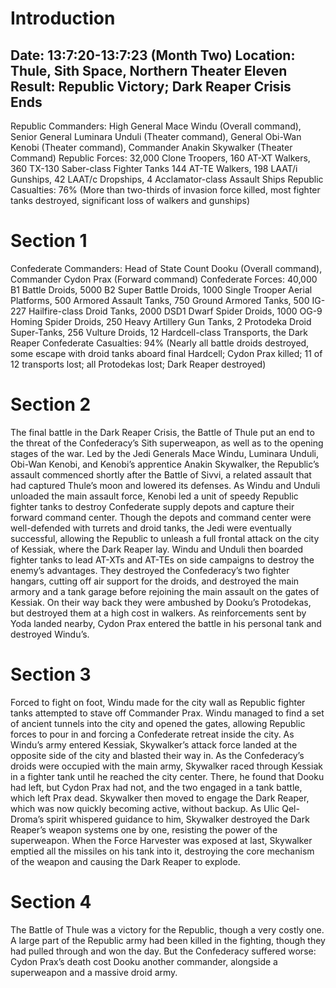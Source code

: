 # Introduction

## Date: 13:7:20-13:7:23 (Month Two) Location: Thule, Sith Space, Northern Theater Eleven Result: Republic Victory; Dark Reaper Crisis Ends

Republic Commanders: High General Mace Windu (Overall command), Senior General Luminara Unduli (Theater command), General Obi-Wan Kenobi (Theater command), Commander Anakin Skywalker (Theater Command)
Republic Forces: 32,000 Clone Troopers, 160 AT-XT Walkers, 360 TX-130 Saber-class Fighter Tanks 144 AT-TE Walkers, 198 LAAT/i Gunships, 42 LAAT/c Dropships, 4 Acclamator-class Assault Ships
Republic Casualties: 76% (More than two-thirds of invasion force killed, most fighter tanks destroyed, significant loss of walkers and gunships)

# Section 1

Confederate Commanders: Head of State Count Dooku (Overall command), Commander Cydon Prax (Forward command)
Confederate Forces: 40,000 B1 Battle Droids, 5000 B2 Super Battle Droids, 1000 Single Trooper Aerial Platforms, 500 Armored Assault Tanks, 750 Ground Armored Tanks, 500 IG-227 Hailfire-class Droid Tanks, 2000 DSD1 Dwarf Spider Droids, 1000 OG-9 Homing Spider Droids, 250 Heavy Artillery Gun Tanks, 2 Protodeka Droid Super-Tanks, 256 Vulture Droids, 12 Hardcell-class Transports, the Dark Reaper
Confederate Casualties: 94% (Nearly all battle droids destroyed, some escape with droid tanks aboard final Hardcell; Cydon Prax killed; 11 of 12 transports lost; all Protodekas lost; Dark Reaper destroyed)

# Section 2

The final battle in the Dark Reaper Crisis, the Battle of Thule put an end to the threat of the Confederacy’s Sith superweapon, as well as to the opening stages of the war.
Led by the Jedi Generals Mace Windu, Luminara Unduli, Obi-Wan Kenobi, and Kenobi’s apprentice Anakin Skywalker, the Republic’s assault commenced shortly after the Battle of Sivvi, a related assault that had captured Thule’s moon and lowered its defenses.
As Windu and Unduli unloaded the main assault force, Kenobi led a unit of speedy Republic fighter tanks to destroy Confederate supply depots and capture their forward command center.
Though the depots and command center were well-defended with turrets and droid tanks, the Jedi were eventually successful, allowing the Republic to unleash a full frontal attack on the city of Kessiak, where the Dark Reaper lay.
Windu and Unduli then boarded fighter tanks to lead AT-XTs and AT-TEs on side campaigns to destroy the enemy’s advantages.
They destroyed the Confederacy’s two fighter hangars, cutting off air support for the droids, and destroyed the main armory and a tank garage before rejoining the main assault on the gates of Kessiak.
On their way back they were ambushed by Dooku’s Protodekas, but destroyed them at a high cost in walkers.
As reinforcements sent by Yoda landed nearby, Cydon Prax entered the battle in his personal tank and destroyed Windu’s.

# Section 3

Forced to fight on foot, Windu made for the city wall as Republic fighter tanks attempted to stave off Commander Prax.
Windu managed to find a set of ancient tunnels into the city and opened the gates, allowing Republic forces to pour in and forcing a Confederate retreat inside the city.
As Windu’s army entered Kessiak, Skywalker’s attack force landed at the opposite side of the city and blasted their way in.
As the Confederacy’s droids were occupied with the main army, Skywalker raced through Kessiak in a fighter tank until he reached the city center.
There, he found that Dooku had left, but Cydon Prax had not, and the two engaged in a tank battle, which left Prax dead.
Skywalker then moved to engage the Dark Reaper, which was now quickly becoming active, without backup.
As Ulic Qel-Droma’s spirit whispered guidance to him, Skywalker destroyed the Dark Reaper’s weapon systems one by one, resisting the power of the superweapon.
When the Force Harvester was exposed at last, Skywalker emptied all the missiles on his tank into it, destroying the core mechanism of the weapon and causing the Dark Reaper to explode.

# Section 4

The Battle of Thule was a victory for the Republic, though a very costly one.
A large part of the Republic army had been killed in the fighting, though they had pulled through and won the day.
But the Confederacy suffered worse: Cydon Prax’s death cost Dooku another commander, alongside a superweapon and a massive droid army.
